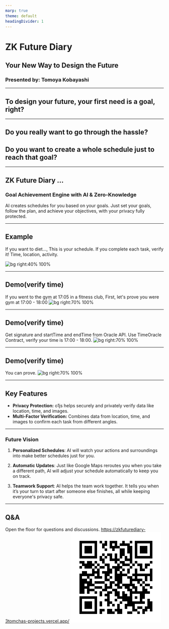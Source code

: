 ```yaml
---
marp: true
theme: default
headingDivider: 1
---
```


# ZK Future Diary
## Your New Way to Design the Future
### Presented by: Tomoya Kobayashi

---

## To design your future, your first need is a goal, right?

---

## Do you really want to go through the hassle?  
## Do you want to create a whole schedule just to reach that goal? 

---

## ZK Future Diary ...
### Goal Achievement Engine with AI & Zero-Knowledge
AI creates schedules for you based on your goals. Just set your goals, follow the plan, and achieve your objectives, with your privacy fully protected.

---
## Example
If you want to diet..., This is your schedule.
If you complete each task, verify it! Time, location, activity.

![bg right:40% 100%](https://github.com/user-attachments/assets/80405408-cc17-421c-8254-1b6a3ddf2ca5)

---
## Demo(verify time)
If you went to the gym at 17:05 in a fitness club,
First, let's prove you were gym at 17:00 - 18:00
![bg right:70% 100%](https://github.com/user-attachments/assets/85428d65-1c58-49b9-8eda-58bb86dfd87e)

---
## Demo(verify time)
Get signature and startTime and endTime from Oracle API.
Use TimeOracle Contract, verify your time is 17:00 - 18:00.
![bg right:70% 100%](https://github.com/user-attachments/assets/86550005-6d61-46fc-a310-ed5d3c188516)


---
## Demo(verify time)
You can prove.
![bg right:70% 100%](https://github.com/user-attachments/assets/3b3d983f-adfc-4081-99f7-aa4619cde18f)

---
## Key Features

- **Privacy Protection:** o1js helps securely and privately verify data like location, time, and images.
- **Multi-Factor Verification:** Combines data from location, time, and images to confirm each task from different angles.

---
### Future Vision

1. **Personalized Schedules**: AI will watch your actions and surroundings into make better schedules just for you.

2. **Automatic Updates**: Just like Google Maps reroutes you when you take a different path, AI will adjust your schedule automatically to keep you on track.

3. **Teamwork Support**: AI helps the team work together. It tells you when it’s your turn to start after someone else finishes, all while keeping everyone's privacy safe.



---
## Q&A

Open the floor for questions and discussions.
https://zkfuturediary-3tomchas-projects.vercel.app/
![bg right:50% 100%](image.png)